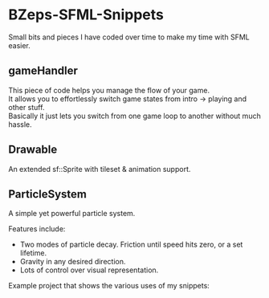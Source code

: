 BZeps-SFML-Snippets
===================
Small bits and pieces I have coded over time to make my time with SFML easier.

gameHandler
-----------
This piece of code helps you manage the flow of your game.    
It allows you to effortlessly switch game states from intro -> playing and other stuff.    
Basically it just lets you switch from one game loop to another without much hassle.

Drawable
--------
An extended sf::Sprite with tileset & animation support.

ParticleSystem
--------------
A simple yet powerful particle system.    

Features include:

- Two modes of particle decay. Friction until speed hits zero, or a set lifetime.
- Gravity in any desired direction.
- Lots of control over visual representation.



Example project that shows the various uses of my snippets: 